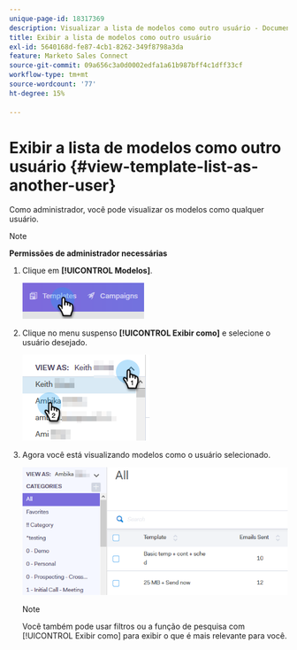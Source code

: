 ```yaml
---
unique-page-id: 18317369
description: Visualizar a lista de modelos como outro usuário - Documentação do Marketo - Documentação do produto
title: Exibir a lista de modelos como outro usuário
exl-id: 5640168d-fe87-4cb1-8262-349f8798a3da
feature: Marketo Sales Connect
source-git-commit: 09a656c3a0d0002edfa1a61b987bff4c1dff33cf
workflow-type: tm+mt
source-wordcount: '77'
ht-degree: 15%

---
```


# Exibir a lista de modelos como outro usuário {#view-template-list-as-another-user}

Como administrador, você pode visualizar os modelos como qualquer usuário.

>[!NOTE]
>
>**Permissões de administrador necessárias**

1. Clique em **[!UICONTROL Modelos]**.

   ![](assets/one.png)

1. Clique no menu suspenso **[!UICONTROL Exibir como]** e selecione o usuário desejado.

   ![](assets/two.png)

1. Agora você está visualizando modelos como o usuário selecionado.

   ![](assets/three.png)

   >[!NOTE]
   >
   >Você também pode usar filtros ou a função de pesquisa com [!UICONTROL Exibir como] para exibir o que é mais relevante para você.
